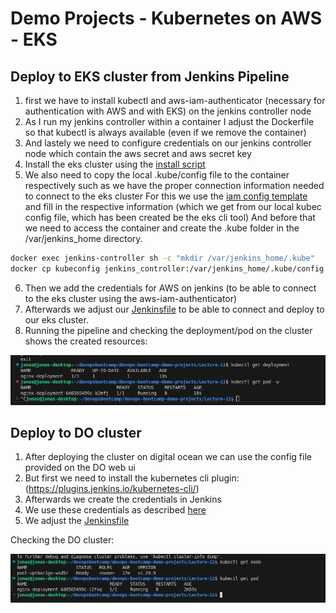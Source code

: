# Demo Projects - Kubernetes on AWS - EKS

## Deploy to EKS cluster from Jenkins Pipeline

1. first we have to install kubectl and aws-iam-authenticator (necessary for authentication with AWS and with EKS) on the jenkins controller node
2. As I run my jenkins controller within a container I adjust the Dockerfile so that kubectl is always available (even if we remove the container)
3. And lastely we need to configure credentials on our jenkins controller node which contain the aws secret and aws secret key
4. Install the eks cluster using the [install script](./install-eks-cluster.sh)
5. We also need to copy the local .kube/config file to the container respectively such as we have the proper connection information needed to connect to the eks cluster
For this we use the [iam config template](./iam-config.yaml) and fill in the respective information (which we get from our local kubec config file, which has been created be the eks cli tool)
And before that we need to access the container and create the .kube folder in the /var/jenkins_home directory.

``` bash
docker exec jenkins-controller sh -c "mkdir /var/jenkins_home/.kube"
docker cp kubeconfig jenkins_controller:/var/jenkins_home/.kube/config
```

6. Then we add the credentials for AWS on jenkins (to be able to connect to the eks cluster using the aws-iam-authenticator)
7. Afterwards we adjust our [Jenkinsfile](./Jenkinsfile) to be able to connect and deploy to our eks cluster.
8. Running the pipeline and checking the deployment/pod on the cluster shows the created resources:

![cluster check](eks.png)

## Deploy to DO cluster
1. After deploying the cluster on digital ocean we can use the config file provided on the DO web ui
2. But first we need to install the kubernetes cli plugin: (https://plugins.jenkins.io/kubernetes-cli/)
3. Afterwards we create the credentials in Jenkins
4. We use these credentials as described [here](https://plugins.jenkins.io/kubernetes-cli/)
5. We adjust the [Jenkinsfile](https://github.com/jkrisch/devops-bootcamp-demo-project-11/blob/deploy-on-do/Jenkinsfile)

Checking the DO cluster:

![alt text](image.png)